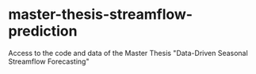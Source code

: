 # master-thesis-streamflow-prediction
Access to the code and data of the Master Thesis "Data-Driven Seasonal Streamflow Forecasting"
